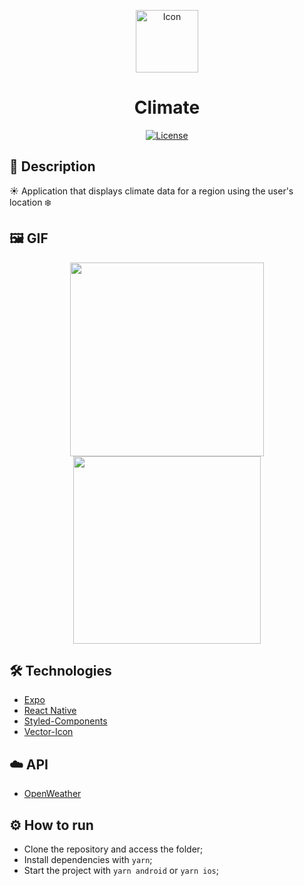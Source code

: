 <p align="center">
<img alt="Icon" width='100' style' src="https://user-images.githubusercontent.com/51713169/165177946-2a0c6264-fdd7-4e06-b477-138c1e4df103.png">
  
</p>

<h1 align="center">Climate</h1>

<p align="center">
  <a href="https://github.com/Victor5g/Climate/blob/main/LICENSE">
     <img alt="License" src="https://img.shields.io/static/v1?label=license&message=MIT&color=8257E5&labelColor=000000">
  </a>
</p>

## 🧾 Description
 ☀️ Application that displays climate data for a region using the user's location ❄️

## 🖼 GIF 
<p align="center">                       
  <img src='https://user-images.githubusercontent.com/51713169/165180040-9619cd20-7393-4a7a-956b-0367d565daa3.gif' width='310' />              
  <img src='https://user-images.githubusercontent.com/51713169/165179729-7655f379-dacc-4069-a9c7-18fa1c510776.gif' width='300' />

  
</p>

## 🛠 Technologies 
- [Expo](https://expo.dev/)
- [React Native](https://reactnative.dev/)
- [Styled-Components](https://styled-components.com/)
- [Vector-Icon](https://docs.expo.dev/guides/icons/#expovector-icons)
                                                                                                                              
                                                                                                                              
## ☁️ API
- [OpenWeather](https://openweathermap.org/)                                                                                                                               
                                                                                                                              
## ⚙️ How to run

- Clone the repository and access the folder;
- Install dependencies with `yarn`;
- Start the project with `yarn android` or `yarn ios`;
